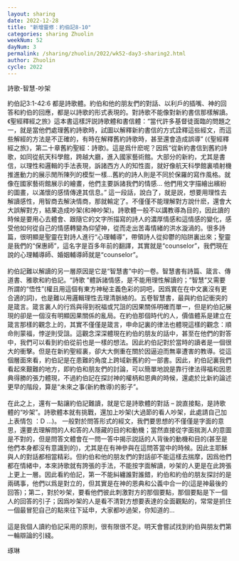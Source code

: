```yaml
---
layout: sharing
date: 2022-12-28
title: "新增靈修：約伯記8-10"
categories: sharing Zhuolin
weekNum: 52
dayNum: 3
permalink: /sharing/zhuolin/2022/wk52-day3-sharing2.html
author: Zhuolin
cycle: 2022
---
```


詩歌-智慧-吵架  

約伯記3:1-42:6 都是詩歌體。約伯和他的朋友們的對話、以利戶的插嘴、神的回答和約伯的回應，都是以詩歌的形式表現的。對詩歌不能像對新約書信那樣解讀。《聖經釋經之旅》這本書這樣評説詩歌體和書信體：“當代許多基督徒面臨的問題之一，就是當他們處理舊約詩歌時，試圖以解釋新約書信的方式詮釋這些經文，而這些解經的方法是不正確的，有時在解釋舊約詩歌時，甚至還會造成誤導” (《聖經釋經之旅》，第二十章舊約聖經：詩歌)。這是爲什麽呢？因爲“從新約書信到舊約詩歌，如同從航天科學館，跨越大廳，進入國家藝術館。大部分的新約，尤其是書信，以理性和邏輯的手法表現，訴諸西方人的知性面，就好像航天科學館裏噴射機推進動力的展示閒所陳列的模型一樣…舊約的詩人則是不同於保羅的寫作風格。就像在國家藝術館展示的繪畫，他們主要訴諸我們的情感… 他們用文字描繪出繽紛的圖畫，以滿懷的感情傳達其信息。” 這一段話，說白了，就是説，想要用理性去解讀感性，用智商去解決情商，那就輸定了。不僅僅不能理解對方說什麽，還會大大誤解對方，結果造成吵架(和神吵架)。詩歌體一般不以講教導為目的，因此讀的時候是要用心去體會、跟隨它的文字所描寫的詩人的濃厚情感和這情感的變化，感受他如何從自己的情感轉變為仰望神，從而走出苦毒情緒的洪水漩渦的。很多詩篇，很明顯是聖靈在對詩人進行“心理輔導”，帶領詩人從抑鬱的陷阱裏出來；聖靈是我們的“保惠師”，這名字是百多年前的翻譯，其實就是“counselor”，我們現在說的心理輔導師、婚姻輔導師就是“counselor”。  
   
約伯記難以解讀的另一層原因是它是“智慧書”中的一卷。智慧書有詩篇、箴言、傳道書、雅歌和約伯記。“詩歌 ”體訴諸情感，是不能用理性解讀的；”智慧”又需要所謂的“悟性”(權且用這個有東方神秘主義色彩的詞吧，因爲實在在中文裏沒有更合適的詞)，也是難以用邏輯理性去理清脈絡的。五卷智慧書，最與約伯記衝突的是箴言。箴言裏人的行爲與得到祝福或咒詛的因果關係明確而單一，但是約伯記展現的卻是一個沒有明顯因果關係的亂局。在約伯那個時代的人，價值體系是建立在箴言那樣的觀念上的，其實不僅僅是箴言，申命記裏的律法也體現這樣的觀念：順命則蒙福，悖逆則受詛。這觀念深深體現在約伯的朋友的話中，甚至在他們的對答中，我們可以看到約伯從前也是一樣的想法。因此約伯記對於當時的讀者是一個很大的衝擊。但是在新約聖經裏，卻大大側重在關於因逼迫而無辜遭害的教導。從這個層面來看，約伯記是在患難的角度上跨域新舊約的一部書。因此，約伯記裏我們看起來艱難的地方，即約伯和朋友們的討論，可以簡單地說是靠行律法得福和因恩典得勝的張力體現，不過約伯記在探討神的權柄和恩典的時候，還處於比新約論述更早的階段，算是“未來之事(新約教導)的影子”。  
   
在此之上，還有一點讓約伯記難讀，就是它是詩歌體的對話 – 說直接點，是詩歌體的“吵架”。詩歌體本就有挑戰，還加上吵架(大過節的看人吵架，此處請自己加上表情包 ：D …)。 一般對於問答形式的經文，我們要思想的不僅僅是字面的意思，還要去理解問的人和答的人隱藏的目的和動機；當然直接從字面揣測人的意圖是不對的，但是問答文體會在一問一答中揭示説話的人背後的動機和目的(甚至是他們本身都沒有意識到的)，尤其是在有神參與在這問答當中的時候。因此主耶穌與人的對話都相當精彩。但約伯和他的朋友們的對話卻不能這樣去揣摩，因爲他們都在情緒中，本來詩歌就有誇張的手法，不能按字面解讀，吵架的人更是在此誇張上更上一層。因此看約伯記，第一不能糾纏誰對誰錯，約伯和約伯的朋友探討的是兩碼事，他們以爲是對立的，但其實是在神的恩典和公義中合一的(這是神最後的回答)；第二，對於吵架，要看他們彼此刺激對方的那個要點，那個要點是下一個人的回答的引子；因爲吵架的人是看不清對方想要表達的全面觀點的，常常是抓住一個最冒犯自己的點來往下延申，大家都吵過架，你知道的…  
   
這是我個人讀約伯記采用的原則，很有限很不足。明天會嘗試找到約伯與朋友們第一輪辯論的引綫。  

琢琳  
    
   


